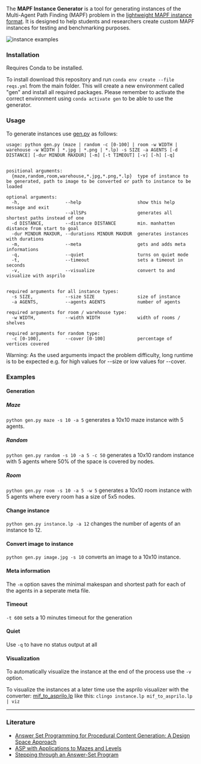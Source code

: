 The **MAPF Instance Generator** is a tool for generating instances of the Multi-Agent Path Finding (MAPF) problem in the [lightweight MAPF instance format](https://github.com/krr-up/mapf-instance-format). It is designed to help students and researchers create custom MAPF instances for testing and benchmarking purposes.

![instance examples](https://github.com/krr-up/mapf-instance-generators/blob/main/examples/example.png "instance examples")

### Installation
Requires Conda to be installed.

To install download this repository and run  `conda env create --file reqs.yml` from the main folder. This will create a new environment called "gen" and install all required packages. Please remember to activate the correct environment using `conda activate gen` to be able to use the generator.

### Usage
To generate instances use [gen.py](https://github.com/krr-up/mapf-instance-generators/blob/main/gen.py) as follows:

```
usage: python gen.py (maze | random -c [0-100] | room -w WIDTH | warehouse -w WIDTH | *.jpg | *.png | *.lp) -s SIZE -a AGENTS [-d DISTANCE] [-dur MINDUR MAXDUR] [-m] [-t TIMEOUT] [-v] [-h] [-q]


positional arguments:
  {maze,random,room,warehouse,*.jpg,*.png,*.lp}  type of instance to be generated, path to image to be converted or path to instance to be loaded

optional arguments:
  -h,                 --help                     show this help message and exit
                      --allSPs                   generates all shortest paths instead of one
  -d DISTANCE,        --distance DISTANCE        min. manhatten distance from start to goal
  -dur MINDUR MAXDUR, --durations MINDUR MAXDUR  generates instances with durations
  -m,                 --meta                     gets and adds meta informations
  -q,                 --quiet                    turns on quiet mode
  -t,                 --timeout                  sets a timeout in seconds
  -v,                 --visualize                convert to and visualize with asprilo


required arguments for all instance types:
  -s SIZE,            --size SIZE                size of instance
  -a AGENTS,          --agents AGENTS            number of agents

required arguments for room / warehouse type:
  -w WIDTH,           --width WIDTH              width of rooms / shelves

required arguments for random type:
  -c [0-100],         --cover [0-100]            percentage of vertices covered
  ```
Warning: As the used arguments impact the problem difficulty, long runtime is to be expected e.g. for high values for --size or low values for --cover.
### Examples

#### Generation
##### Maze
`python gen.py maze -s 10 -a 5` generates a 10x10 maze instance with 5 agents.
##### Random
`python gen.py random -s 10 -a 5 -c 50` generates a 10x10 random instance with 5 agents where 50% of the space is covered by nodes.
##### Room
`python gen.py room -s 10 -a 5 -w 5` generates a 10x10 room instance with 5 agents where every room has a size of 5x5 nodes.
#### Change instance
`python gen.py instance.lp -a 12` changes the number of agents of an instance to 12.
#### Convert image to instance
`python gen.py image.jpg -s 10` converts an image to a 10x10 instance.
#### Meta information
The `-m` option saves the minimal makespan and shortest path for each of the agents in a seperate meta file.
#### Timeout
`-t 600` sets a 10 minutes timeout for the generation
#### Quiet
Use `-q` to have no status output at all
#### Visualization
To automatically visualize the instance at the end of the process use the `-v` option.

To visualize the instances at a later time use the asprilo visualizer with the converter: [mif_to_asprilo.lp](https://github.com/krr-up/mapf-instance-format/blob/main/mif_to_asprilo.lp) like this: `clingo instance.lp mif_to_asprilo.lp | viz`
___
### Literature
- [Answer Set Programming for Procedural Content Generation: A Design Space Approach](https://doi.org/10.1109/TCIAIG.2011.2158545)
- [ASP with Applications to Mazes and Levels](https://doi.org/10.1007/978-3-319-42716-4_8)
- [Stepping through an Answer-Set Program](https://doi.org/10.1007/978-3-642-20895-9_13)

